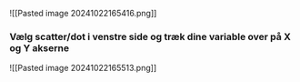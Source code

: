 ![[Pasted image 20241022165416.png]]

### Vælg scatter/dot i venstre side og træk dine variable over på X og Y akserne
![[Pasted image 20241022165513.png]]